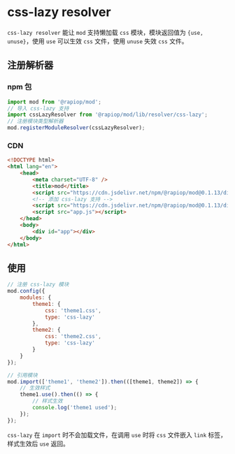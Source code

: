 # css-lazy resolver

`css-lazy resolver` 能让 `mod` 支持懒加载 `css` 模块，模块返回值为 `{use, unuse}`，使用 `use` 可以生效 `css` 文件，使用 `unuse` 失效 `css` 文件。

## 注册解析器

### npm 包

```js
import mod from '@rapiop/mod';
// 导入 css-lazy 支持
import cssLazyResolver from '@rapiop/mod/lib/resolver/css-lazy';
// 注册模块类型解析器
mod.registerModuleResolver(cssLazyResolver);
```

### CDN

```html
<!DOCTYPE html>
<html lang="en">
    <head>
        <meta charset="UTF-8" />
        <title>mod</title>
        <script src="https://cdn.jsdelivr.net/npm/@rapiop/mod@0.1.13/dist/mod.min.js"></script>
        <!-- 添加 css-lazy 支持 -->
        <script src="https://cdn.jsdelivr.net/npm/@rapiop/mod@0.1.13/dist/resolver-css-lazy.min.js"></script>
        <script src="app.js"></script>
    </head>
    <body>
        <div id="app"></div>
    </body>
</html>
```

## 使用

```js
// 注册 css-lazy 模块
mod.config({
    modules: {
        theme1: {
            css: 'theme1.css',
            type: 'css-lazy'
        },
        theme2: {
            css: 'theme2.css',
            type: 'css-lazy'
        }
    }
});

// 引用模块
mod.import(['theme1', 'theme2']).then(([theme1, theme2]) => {
    // 生效样式
    theme1.use().then(() => {
        // 样式生效
        console.log('theme1 used');
    });
});
```

`css-lazy` 在 `import` 时不会加载文件，在调用 `use` 时将 `css` 文件嵌入 `link` 标签，样式生效后 `use` 返回。